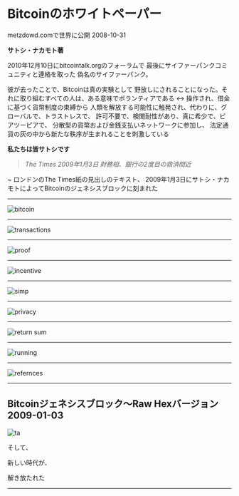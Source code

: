 # Bitcoinのホワイトペーパー
metzdowd.comで世界に公開
2008-10-31

**サトシ・ナカモト著**

2010年12月10日にbitcointalk.orgのフォーラムで
最後にサイファーパンクコミュニティと連絡を取った
偽名のサイファーパンク。

彼が去ったことで、Bitcoinは真の実験として
野放しにされることになった。それに取り組むすべての人は、ある意味でボランティアである
<-> 操作され、借金に基づく貨幣制度の束縛から
人類を解放する可能性に触発され、代わりに、グローバルで、トラストレスで、
許可不要で、検閲耐性があり、真に希少で、ピアツーピアで、
分散型の貨幣および金銭支払いネットワークに参加し、
法定通貨の灰の中から新たな秩序が生まれることを刺激している

**私たちは皆サトシです**
>*The Times 2009年1月3日 財務相、銀行の2度目の救済間近*

~ ロンドンのThe Times紙の見出しのテキスト、
2009年1月3日にサトシ・ナカモトによってBitcoinのジェネシスブロックに刻まれた

---

![bitcoin](figure-034-bitcoin.png)

---

![transactions](figure-035-transactions.png)

---

![proof](figure-036-proof.png)

---

![incentive](figure-037-incentive.png)

---

![simp](figure-038-simp.png)

---
![privacy](figure-039-privacy.png)

---

![return sum](figure-040-return%20sum.png)

---

![running](figure-041-running.png)

---

![refernces](figure-042-refernces.png)

---

## Bitcoinジェネシスブロック～Raw Hexバージョン 2009-01-03

![ta](figure-043-ta.png)

そして、

新しい時代が、

解き放たれた

---
